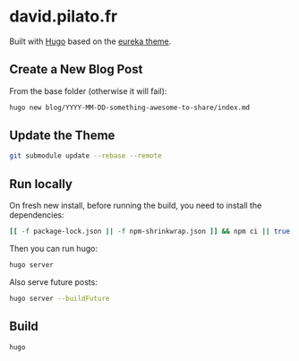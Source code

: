 # david.pilato.fr

Built with [Hugo](https://gohugo.io) based on the [eureka theme](https://github.com/wangchucheng/hugo-eureka).

## Create a New Blog Post

From the base folder (otherwise it will fail):

```sh
hugo new blog/YYYY-MM-DD-something-awesome-to-share/index.md
```

## Update the Theme

```sh
git submodule update --rebase --remote
```

## Run locally

On fresh new install, before running the build, you need to install the dependencies:

```sh
[[ -f package-lock.json || -f npm-shrinkwrap.json ]] && npm ci || true
```

Then you can run hugo:

```sh
hugo server
```

Also serve future posts:

```sh
hugo server --buildFuture
```

## Build

```sh
hugo
```
